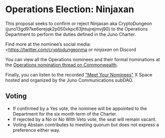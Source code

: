 # Operations Election: Ninjaxan

This proposal seeks to confirm or reject Ninjaxan aka CryptoDungeon (juno13gd97ke6erejqk2p050xkpc63jhtujrejmvj90) to the Operations Department to perform the duties defined in the Juno Charter.

Find more at the nominee’s social media: <https://twitter.com/cryptodungeonma or _ninjaxan_ on Discord

You can view all the Operations nominees and their formal nominations at the [Operations nomination thread on Commonwealth](https://commonwealth.im/juno/discussion/14947-juno-charter-operations-departmentnominations-round-2-closed?comment=72460).

Finally, you can listen to the recorded ["Meet Your Nominees"](https://open.spotify.com/episode/3viz38oqdkWU3EPWDXWJb4) X Space hosted and organized by the Juno Communications subDAO.

## Voting

- If confirmed by a Yes vote, the nominee will be appointed to the Department for the six month term of the Charter.
- If rejected by a No or No With Veto vote, the seat will remain vacant.
- Voting Abstain contributes to meeting quorum but does not express a preference either way.
